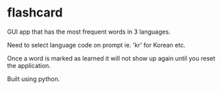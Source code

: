 # flashcard

GUI app that has the most frequent words in 3 languages.

Need to select language code on prompt ie. 'kr' for Korean etc.

Once a word is marked as learned it will not show up again until you reset the application.

Built using python.
